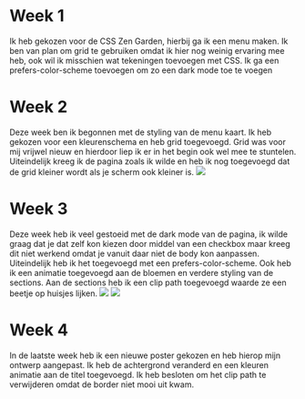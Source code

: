 # Week 1

Ik heb gekozen voor de CSS Zen Garden, hierbij ga ik een menu maken. Ik ben van plan om grid te gebruiken omdat ik hier nog weinig ervaring mee heb, ook wil ik misschien wat tekeningen toevoegen met CSS. Ik ga een prefers-color-scheme toevoegen om zo een dark mode toe te voegen

# Week 2
Deze week ben ik begonnen met de styling van de menu kaart. Ik heb gekozen voor een kleurenschema en heb grid toegevoegd. Grid was voor mij vrijwel nieuw en hierdoor liep ik er in het begin ook wel mee te stuntelen. Uiteindelijk kreeg ik de pagina zoals ik wilde en heb ik nog toegevoegd dat de grid kleiner wordt als je scherm ook kleiner is. 
<img src="https://github.com/marloestacx/menu/blob/main/images/week2.png">

# Week 3
Deze week heb ik veel gestoeid met de dark mode van de pagina, ik wilde graag dat je dat zelf kon kiezen door middel van een checkbox maar kreeg dit niet werkend omdat je vanuit daar niet de body kon aanpassen. Uiteindelijk heb ik het toegevoegd met een prefers-color-scheme. Ook heb ik een animatie toegevoegd aan de bloemen en verdere styling van de sections. Aan de sections heb ik een clip path toegevoegd waarde ze een beetje op huisjes lijken. 
<img src="https://github.com/marloestacx/menu/blob/main/images/week3.1.png">
<img src="https://github.com/marloestacx/menu/blob/main/images/week3.png">

# Week 4
In de laatste week heb ik een nieuwe poster gekozen en heb hierop mijn ontwerp aangepast. Ik heb de achtergrond veranderd en een kleuren animatie aan de titel toegevoegd. Ik heb besloten om het clip path te verwijderen omdat de border niet mooi uit kwam. 
